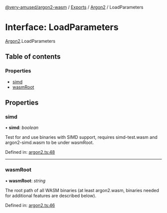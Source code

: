 [@very-amused/argon2-wasm](../README.md) / [Exports](../modules.md) / [Argon2](../modules/argon2.md) / LoadParameters

# Interface: LoadParameters

[Argon2](../modules/argon2.md).LoadParameters

## Table of contents

### Properties

- [simd](argon2.loadparameters.md#simd)
- [wasmRoot](argon2.loadparameters.md#wasmroot)

## Properties

### simd

• **simd**: *boolean*

Test for and use binaries with SIMD support, requires simd-test.wasm and argon2-simd.wasm to be under wasmRoot.

Defined in: [argon2.ts:48](https://github.com/very-amused/argon2-wasm/blob/77e9cc4/src/argon2.ts#L48)

___

### wasmRoot

• **wasmRoot**: *string*

The root path of all WASM binaries (at least argon2.wasm, binaries needed for additional features are described below).

Defined in: [argon2.ts:46](https://github.com/very-amused/argon2-wasm/blob/77e9cc4/src/argon2.ts#L46)

